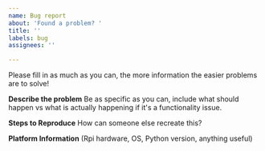 ```yaml
---
name: Bug report
about: 'Found a problem? '
title: ''
labels: bug
assignees: ''

---
```


Please fill in as much as you can, the more information the easier problems are to solve! 

**Describe the problem**
Be as specific as you can, include what should happen vs what is actually happening if it's a functionality issue. 

**Steps to Reproduce**
How can someone else recreate this? 

**Platform Information** 
(Rpi hardware, OS, Python version, anything useful)
